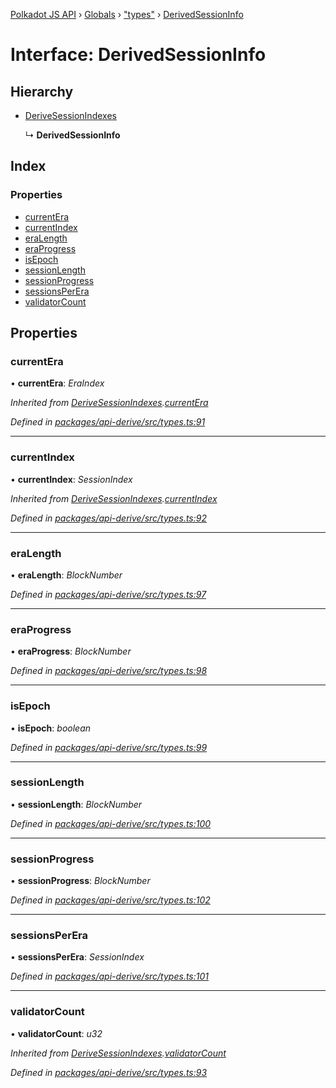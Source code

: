 [Polkadot JS API](../README.md) › [Globals](../globals.md) › ["types"](../modules/_types_.md) › [DerivedSessionInfo](_types_.derivedsessioninfo.md)

# Interface: DerivedSessionInfo

## Hierarchy

* [DeriveSessionIndexes](_types_.derivesessionindexes.md)

  ↳ **DerivedSessionInfo**

## Index

### Properties

* [currentEra](_types_.derivedsessioninfo.md#currentera)
* [currentIndex](_types_.derivedsessioninfo.md#currentindex)
* [eraLength](_types_.derivedsessioninfo.md#eralength)
* [eraProgress](_types_.derivedsessioninfo.md#eraprogress)
* [isEpoch](_types_.derivedsessioninfo.md#isepoch)
* [sessionLength](_types_.derivedsessioninfo.md#sessionlength)
* [sessionProgress](_types_.derivedsessioninfo.md#sessionprogress)
* [sessionsPerEra](_types_.derivedsessioninfo.md#sessionsperera)
* [validatorCount](_types_.derivedsessioninfo.md#validatorcount)

## Properties

###  currentEra

• **currentEra**: *EraIndex*

*Inherited from [DeriveSessionIndexes](_types_.derivesessionindexes.md).[currentEra](_types_.derivesessionindexes.md#currentera)*

*Defined in [packages/api-derive/src/types.ts:91](https://github.com/polkadot-js/api/blob/8ed2bda3a8/packages/api-derive/src/types.ts#L91)*

___

###  currentIndex

• **currentIndex**: *SessionIndex*

*Inherited from [DeriveSessionIndexes](_types_.derivesessionindexes.md).[currentIndex](_types_.derivesessionindexes.md#currentindex)*

*Defined in [packages/api-derive/src/types.ts:92](https://github.com/polkadot-js/api/blob/8ed2bda3a8/packages/api-derive/src/types.ts#L92)*

___

###  eraLength

• **eraLength**: *BlockNumber*

*Defined in [packages/api-derive/src/types.ts:97](https://github.com/polkadot-js/api/blob/8ed2bda3a8/packages/api-derive/src/types.ts#L97)*

___

###  eraProgress

• **eraProgress**: *BlockNumber*

*Defined in [packages/api-derive/src/types.ts:98](https://github.com/polkadot-js/api/blob/8ed2bda3a8/packages/api-derive/src/types.ts#L98)*

___

###  isEpoch

• **isEpoch**: *boolean*

*Defined in [packages/api-derive/src/types.ts:99](https://github.com/polkadot-js/api/blob/8ed2bda3a8/packages/api-derive/src/types.ts#L99)*

___

###  sessionLength

• **sessionLength**: *BlockNumber*

*Defined in [packages/api-derive/src/types.ts:100](https://github.com/polkadot-js/api/blob/8ed2bda3a8/packages/api-derive/src/types.ts#L100)*

___

###  sessionProgress

• **sessionProgress**: *BlockNumber*

*Defined in [packages/api-derive/src/types.ts:102](https://github.com/polkadot-js/api/blob/8ed2bda3a8/packages/api-derive/src/types.ts#L102)*

___

###  sessionsPerEra

• **sessionsPerEra**: *SessionIndex*

*Defined in [packages/api-derive/src/types.ts:101](https://github.com/polkadot-js/api/blob/8ed2bda3a8/packages/api-derive/src/types.ts#L101)*

___

###  validatorCount

• **validatorCount**: *u32*

*Inherited from [DeriveSessionIndexes](_types_.derivesessionindexes.md).[validatorCount](_types_.derivesessionindexes.md#validatorcount)*

*Defined in [packages/api-derive/src/types.ts:93](https://github.com/polkadot-js/api/blob/8ed2bda3a8/packages/api-derive/src/types.ts#L93)*
